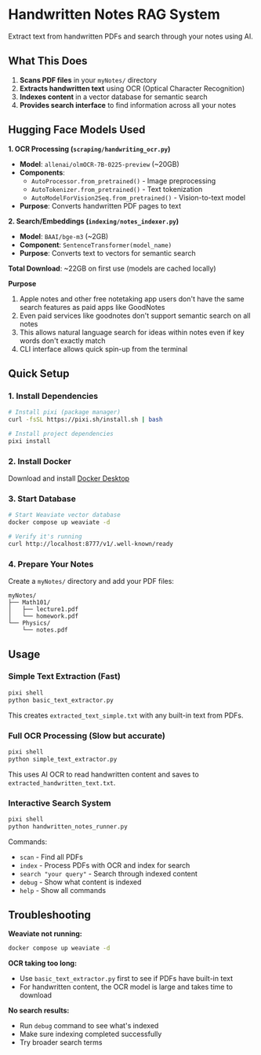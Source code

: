# Handwritten Notes RAG System

Extract text from handwritten PDFs and search through your notes using AI.

## What This Does

1. **Scans PDF files** in your `myNotes/` directory
2. **Extracts handwritten text** using OCR (Optical Character Recognition)
3. **Indexes content** in a vector database for semantic search
4. **Provides search interface** to find information across all your notes

## Hugging Face Models Used

**1. OCR Processing (`scraping/handwriting_ocr.py`)**
- **Model**: `allenai/olmOCR-7B-0225-preview` (~20GB)
- **Components**:
  - `AutoProcessor.from_pretrained()` - Image preprocessing
  - `AutoTokenizer.from_pretrained()` - Text tokenization  
  - `AutoModelForVision2Seq.from_pretrained()` - Vision-to-text model
- **Purpose**: Converts handwritten PDF pages to text

**2. Search/Embeddings (`indexing/notes_indexer.py`)**
- **Model**: `BAAI/bge-m3` (~2GB)
- **Component**: `SentenceTransformer(model_name)`
- **Purpose**: Converts text to vectors for semantic search

**Total Download**: ~22GB on first use (models are cached locally)

**Purpose**
1. Apple notes and other free notetaking app users don't have the same search features as paid apps like GoodNotes
2. Even paid services like goodnotes don't support semantic search on all notes 
3. This allows natural language search for ideas within notes even if key words don't exactly match
4. CLI interface allows quick spin-up from the terminal

## Quick Setup

### 1. Install Dependencies

```bash
# Install pixi (package manager)
curl -fsSL https://pixi.sh/install.sh | bash

# Install project dependencies
pixi install
```

### 2. Install Docker

Download and install [Docker Desktop](https://docs.docker.com/desktop/install/mac-install/)

### 3. Start Database

```bash
# Start Weaviate vector database
docker compose up weaviate -d

# Verify it's running
curl http://localhost:8777/v1/.well-known/ready
```

### 4. Prepare Your Notes

Create a `myNotes/` directory and add your PDF files:
```
myNotes/
├── Math101/
│   ├── lecture1.pdf
│   └── homework.pdf
└── Physics/
    └── notes.pdf
```

## Usage

### Simple Text Extraction (Fast)

```bash
pixi shell
python basic_text_extractor.py
```
This creates `extracted_text_simple.txt` with any built-in text from PDFs.

### Full OCR Processing (Slow but accurate)

```bash
pixi shell
python simple_text_extractor.py
```
This uses AI OCR to read handwritten content and saves to `extracted_handwritten_text.txt`.

### Interactive Search System

```bash
pixi shell
python handwritten_notes_runner.py
```

Commands:
- `scan` - Find all PDFs
- `index` - Process PDFs with OCR and index for search
- `search "your query"` - Search through indexed content
- `debug` - Show what content is indexed
- `help` - Show all commands

## Troubleshooting

**Weaviate not running:**
```bash
docker compose up weaviate -d
```

**OCR taking too long:**
- Use `basic_text_extractor.py` first to see if PDFs have built-in text
- For handwritten content, the OCR model is large and takes time to download

**No search results:**
- Run `debug` command to see what's indexed
- Make sure indexing completed successfully
- Try broader search terms


